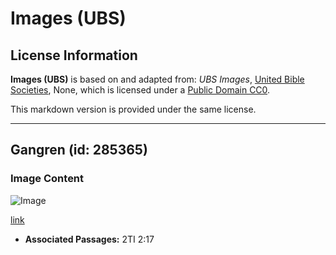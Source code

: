 # Images (UBS)

## License Information

**Images (UBS)** is based on and adapted from: _UBS Images_, [United Bible Societies](https://unitedbiblesocieties.org/), None, which is licensed under a [Public Domain CC0](https://creativecommons.org/public-domain/cc0/).

This markdown version is provided under the same license.



--------------------------------

## Gangren (id: 285365)

### Image Content

![Image](https://cdn.aquifer.bible/aquifer-content/resources/Media/WEB-0253_gangrene.jpg)

[link](https://cdn.aquifer.bible/aquifer-content/resources/Media/WEB-0253_gangrene.jpg)

* **Associated Passages:** 2TI 2:17

